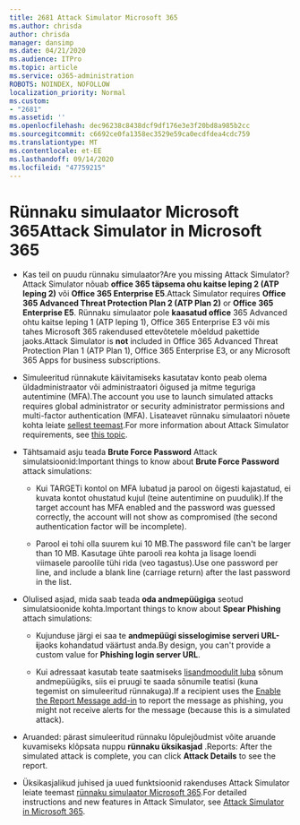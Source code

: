 ```yaml
---
title: 2681 Attack Simulator Microsoft 365
ms.author: chrisda
author: chrisda
manager: dansimp
ms.date: 04/21/2020
ms.audience: ITPro
ms.topic: article
ms.service: o365-administration
ROBOTS: NOINDEX, NOFOLLOW
localization_priority: Normal
ms.custom:
- "2681"
ms.assetid: ''
ms.openlocfilehash: dec96238c8438dcf9df176e3e3f20bd8a985b2cc
ms.sourcegitcommit: c6692ce0fa1358ec3529e59ca0ecdfdea4cdc759
ms.translationtype: MT
ms.contentlocale: et-EE
ms.lasthandoff: 09/14/2020
ms.locfileid: "47759215"
---
```

# <a name="attack-simulator-in-microsoft-365"></a><span data-ttu-id="c5629-102">Rünnaku simulaator Microsoft 365</span><span class="sxs-lookup"><span data-stu-id="c5629-102">Attack Simulator in Microsoft 365</span></span>

- <span data-ttu-id="c5629-103">Kas teil on puudu rünnaku simulaator?</span><span class="sxs-lookup"><span data-stu-id="c5629-103">Are you missing Attack Simulator?</span></span> <span data-ttu-id="c5629-104">Attack Simulator nõuab **office 365 täpsema ohu kaitse leping 2 (ATP leping 2)** või **Office 365 Enterprise E5**.</span><span class="sxs-lookup"><span data-stu-id="c5629-104">Attack Simulator requires **Office 365 Advanced Threat Protection Plan 2 (ATP Plan 2)** or **Office 365 Enterprise E5**.</span></span> <span data-ttu-id="c5629-105">Rünnaku simulaator pole **kaasatud office** 365 Advanced ohtu kaitse leping 1 (ATP leping 1), Office 365 Enterprise E3 või mis tahes Microsoft 365 rakendused ettevõtetele mõeldud pakettide jaoks.</span><span class="sxs-lookup"><span data-stu-id="c5629-105">Attack Simulator is **not** included in Office 365 Advanced Threat Protection Plan 1 (ATP Plan 1), Office 365 Enterprise E3, or any Microsoft 365 Apps for business subscriptions.</span></span>

- <span data-ttu-id="c5629-106">Simuleeritud rünnakute käivitamiseks kasutatav konto peab olema üldadministraator või administraatori õigused ja mitme teguriga autentimine (MFA).</span><span class="sxs-lookup"><span data-stu-id="c5629-106">The account you use to launch simulated attacks requires global administrator or security administrator permissions and multi-factor authentication (MFA).</span></span> <span data-ttu-id="c5629-107">Lisateavet rünnaku simulaatori nõuete kohta leiate [sellest teemast](https://docs.microsoft.com/microsoft-365/security/office-365-security/attack-simulator).</span><span class="sxs-lookup"><span data-stu-id="c5629-107">For more information about Attack Simulator requirements, see [this topic](https://docs.microsoft.com/microsoft-365/security/office-365-security/attack-simulator).</span></span>

- <span data-ttu-id="c5629-108">Tähtsamaid asju teada **Brute Force Password** Attack simulatsioonid:</span><span class="sxs-lookup"><span data-stu-id="c5629-108">Important things to know about **Brute Force Password** attack simulations:</span></span>

  - <span data-ttu-id="c5629-109">Kui TARGETi kontol on MFA lubatud ja parool on õigesti kajastatud, ei kuvata kontot ohustatud kujul (teine autentimine on puudulik).</span><span class="sxs-lookup"><span data-stu-id="c5629-109">If the target account has MFA enabled and the password was guessed correctly, the account will not show as compromised (the second authentication factor will be incomplete).</span></span>

  - <span data-ttu-id="c5629-110">Parool ei tohi olla suurem kui 10 MB.</span><span class="sxs-lookup"><span data-stu-id="c5629-110">The password file can't be larger than 10 MB.</span></span> <span data-ttu-id="c5629-111">Kasutage ühte parooli rea kohta ja lisage loendi viimasele paroolile tühi rida (veo tagastus).</span><span class="sxs-lookup"><span data-stu-id="c5629-111">Use one password per line, and include a blank line (carriage return) after the last password in the list.</span></span>

- <span data-ttu-id="c5629-112">Olulised asjad, mida saab teada **oda andmepüügiga** seotud simulatsioonide kohta.</span><span class="sxs-lookup"><span data-stu-id="c5629-112">Important things to know about **Spear Phishing** attach simulations:</span></span>

  - <span data-ttu-id="c5629-113">Kujunduse järgi ei saa te **andmepüügi sisselogimise serveri URL-i**jaoks kohandatud väärtust anda.</span><span class="sxs-lookup"><span data-stu-id="c5629-113">By design, you can't provide a custom value for **Phishing login server URL**.</span></span>

  - <span data-ttu-id="c5629-114">Kui adressaat kasutab teate saatmiseks [lisandmoodulit luba](https://docs.microsoft.com/microsoft-365/security/office-365-security/enable-the-report-message-add-in) sõnum andmepüügiks, siis ei pruugi te saada sõnumile teatisi (kuna tegemist on simuleeritud rünnakuga).</span><span class="sxs-lookup"><span data-stu-id="c5629-114">If a recipient uses the [Enable the Report Message add-in](https://docs.microsoft.com/microsoft-365/security/office-365-security/enable-the-report-message-add-in) to report the message as phishing, you might not receive alerts for the message (because this is a simulated attack).</span></span>

- <span data-ttu-id="c5629-115">Aruanded: pärast simuleeritud rünnaku lõpulejõudmist võite aruande kuvamiseks klõpsata nuppu **rünnaku üksikasjad** .</span><span class="sxs-lookup"><span data-stu-id="c5629-115">Reports: After the simulated attack is complete, you can click **Attack Details** to see the report.</span></span>

- <span data-ttu-id="c5629-116">Üksikasjalikud juhised ja uued funktsioonid rakenduses Attack Simulator leiate teemast [rünnaku simulaator Microsoft 365](https://docs.microsoft.com/microsoft-365/security/office-365-security/attack-simulator).</span><span class="sxs-lookup"><span data-stu-id="c5629-116">For detailed instructions and new features in Attack Simulator, see [Attack Simulator in Microsoft 365](https://docs.microsoft.com/microsoft-365/security/office-365-security/attack-simulator).</span></span>
